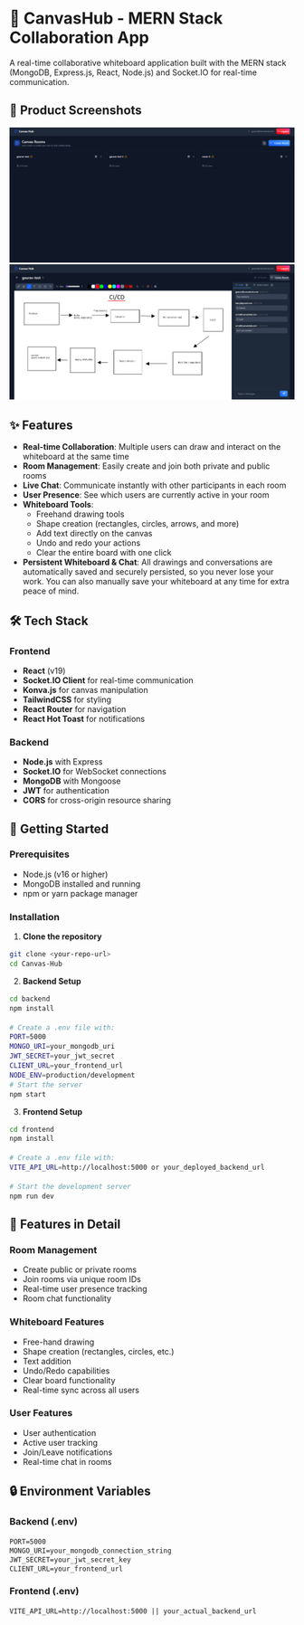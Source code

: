 # 🎨 CanvasHub - MERN Stack Collaboration App

A real-time collaborative whiteboard application built with the MERN stack (MongoDB, Express.js, React, Node.js) and Socket.IO for real-time communication.

## 📸 Product Screenshots

![Room Management](/frontend/public/project_images/1.png)
![Live Collaboration](/frontend/public/project_images/2.png)

## ✨ Features

- **Real-time Collaboration**: Multiple users can draw and interact on the whiteboard at the same time
- **Room Management**: Easily create and join both private and public rooms
- **Live Chat**: Communicate instantly with other participants in each room
- **User Presence**: See which users are currently active in your room
- **Whiteboard Tools**:
  - Freehand drawing tools
  - Shape creation (rectangles, circles, arrows, and more)
  - Add text directly on the canvas
  - Undo and redo your actions
  - Clear the entire board with one click
- **Persistent Whiteboard & Chat**: All drawings and conversations are automatically saved and securely persisted, so you never lose your work. You can also manually save your whiteboard at any time for extra peace of mind.

## 🛠️ Tech Stack

### Frontend

- **React** (v19)
- **Socket.IO Client** for real-time communication
- **Konva.js** for canvas manipulation
- **TailwindCSS** for styling
- **React Router** for navigation
- **React Hot Toast** for notifications

### Backend

- **Node.js** with Express
- **Socket.IO** for WebSocket connections
- **MongoDB** with Mongoose
- **JWT** for authentication
- **CORS** for cross-origin resource sharing

## 🚀 Getting Started

### Prerequisites

- Node.js (v16 or higher)
- MongoDB installed and running
- npm or yarn package manager

### Installation

1. **Clone the repository**

```bash
git clone <your-repo-url>
cd Canvas-Hub
```

2. **Backend Setup**

```bash
cd backend
npm install

# Create a .env file with:
PORT=5000
MONGO_URI=your_mongodb_uri
JWT_SECRET=your_jwt_secret
CLIENT_URL=your_frontend_url
NODE_ENV=production/development
# Start the server
npm start
```

3. **Frontend Setup**

```bash
cd frontend
npm install

# Create a .env file with:
VITE_API_URL=http://localhost:5000 or your_deployed_backend_url

# Start the development server
npm run dev
```

## 🌟 Features in Detail

### Room Management

- Create public or private rooms
- Join rooms via unique room IDs
- Real-time user presence tracking
- Room chat functionality

### Whiteboard Features

- Free-hand drawing
- Shape creation (rectangles, circles, etc.)
- Text addition
- Undo/Redo capabilities
- Clear board functionality
- Real-time sync across all users

### User Features

- User authentication
- Active user tracking
- Join/Leave notifications
- Real-time chat in rooms

## 🔒 Environment Variables

### Backend (.env)

```
PORT=5000
MONGO_URI=your_mongodb_connection_string
JWT_SECRET=your_jwt_secret_key
CLIENT_URL=your_frontend_url

```

### Frontend (.env)

```
VITE_API_URL=http://localhost:5000 || your_actual_backend_url
```
